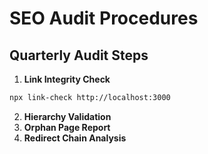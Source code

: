 # SEO Audit Procedures

## Quarterly Audit Steps
1. **Link Integrity Check**
```bash
npx link-check http://localhost:3000
```
2. **Hierarchy Validation**
3. **Orphan Page Report**
4. **Redirect Chain Analysis**
